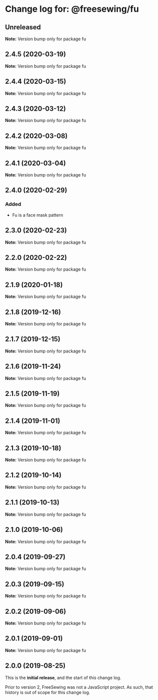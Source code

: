 # Change log for: @freesewing/fu


## Unreleased

**Note:** Version bump only for package fu


## 2.4.5 (2020-03-19)

**Note:** Version bump only for package fu


## 2.4.4 (2020-03-15)

**Note:** Version bump only for package fu


## 2.4.3 (2020-03-12)

**Note:** Version bump only for package fu


## 2.4.2 (2020-03-08)

**Note:** Version bump only for package fu


## 2.4.1 (2020-03-04)

**Note:** Version bump only for package fu


## 2.4.0 (2020-02-29)

### Added

 - Fu is a face mask pattern
## 2.3.0 (2020-02-23)

**Note:** Version bump only for package fu


## 2.2.0 (2020-02-22)

**Note:** Version bump only for package fu


## 2.1.9 (2020-01-18)

**Note:** Version bump only for package fu


## 2.1.8 (2019-12-16)

**Note:** Version bump only for package fu


## 2.1.7 (2019-12-15)

**Note:** Version bump only for package fu


## 2.1.6 (2019-11-24)

**Note:** Version bump only for package fu


## 2.1.5 (2019-11-19)

**Note:** Version bump only for package fu


## 2.1.4 (2019-11-01)

**Note:** Version bump only for package fu


## 2.1.3 (2019-10-18)

**Note:** Version bump only for package fu


## 2.1.2 (2019-10-14)

**Note:** Version bump only for package fu


## 2.1.1 (2019-10-13)

**Note:** Version bump only for package fu


## 2.1.0 (2019-10-06)

**Note:** Version bump only for package fu


## 2.0.4 (2019-09-27)

**Note:** Version bump only for package fu


## 2.0.3 (2019-09-15)

**Note:** Version bump only for package fu


## 2.0.2 (2019-09-06)

**Note:** Version bump only for package fu


## 2.0.1 (2019-09-01)

**Note:** Version bump only for package fu




## 2.0.0 (2019-08-25)

This is the **initial release**, and the start of this change log.

Prior to version 2, FreeSewing was not a JavaScript project.
As such, that history is out of scope for this change log.
